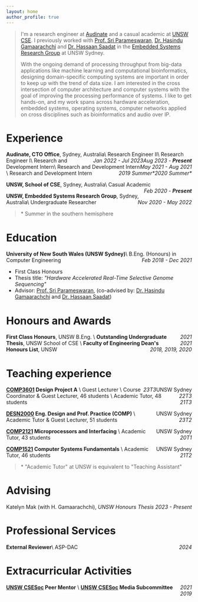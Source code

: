 ```yaml
---
layout: home
author_profile: true
---
```

> I'm a research engineer at [Audinate](https://www.audinate.com/) and a casual academic at [UNSW CSE](https://www.unsw.edu.au/engineering/our-schools/computer-science-and-engineering). I previously worked with [Prof. Sri Parameswaran](https://www.sydney.edu.au/engineering/about/our-people/academic-staff/sri-parameswaran.html), [Dr. Hasindu Gamaarachchi](https://www.unsw.edu.au/staff/hasindu-gamaarachchi) and [Dr. Hassaan Saadat](https://www.linkedin.com/in/hassaan-saadat-7947a3166/) in the [Embedded Systems Research Group](https://www.unsw.edu.au/engineering/our-schools/computer-science-and-engineering/our-research/research-groups/embedded-systems) at UNSW Sydney.
>
> With the ongoing demand of processing throughput from big-data applications like machine learning and computational bioinformatics, designing domain-specific computing systems are important in order to keep up with the trend of data size. I am interested in the cross intersection of computer architecture and computer systems with the goal of improving the processing performance of systems. I like to get hands-on, and my work spans across hardware acceleration, embedded systems, operating systems, computer networks applied on cross disciplines such as bioinformatics and audio over IP.

# Experience
<!-- ===== Audinate ===== -->
**Audinate, CTO Office**, Sydney, Australia\\
Research Engineer II<span style="float:right;">*Aug 2023 - **Present***</span>\\
Research Engineer I<span style="float:right;">*Jan 2022 - Jul 2023*</span>\\
Research and Development Intern<span style="float:right;">*May 2021 - Aug 2021*</span>\\
Research and Development Intern<span style="float:right;">*2020 Summer\**</span>\\
Research and Development Intern<span style="float:right;">*2019 Summer\**</span>

<!-- ===== UNSW CSE ===== -->
**UNSW, School of CSE**, Sydney, Australia\\
Casual Academic <span style="float:right;">*Feb 2020 - **Present***</span>

<!-- ===== UNSW Embedded Systems Research Group ===== -->
**UNSW, Embedded Systems Research Group**, Sydney, Australia\\
Undergraduate Researcher <span style="float:right;">*Nov 2020 - May 2022*</span>

> \* Summer in the southern hemisphere

# Education
**University of New South Wales (UNSW Sydney)**\\
B.Eng. (Honours) in Computer Engineering <span style="float:right;">*Feb 2018 - Dec 2021*</span>
- First Class Honours
- Thesis title: *"Hardware Accelerated Real-Time Selective Genome Sequencing"*
- Advisor: [Prof. Sri Parameswaran](https://www.sydney.edu.au/engineering/about/our-people/academic-staff/sri-parameswaran.html), (co-advised by: [Dr. Hasindu Gamaarachchi](https://www.unsw.edu.au/staff/hasindu-gamaarachchi) and [Dr. Hassaan Saadat](https://www.linkedin.com/in/hassaan-saadat-7947a3166))

# Honours and Awards
**First Class Honours**, UNSW B.Eng. <span style="float:right;">*2021*</span>\\
**Outstanding Undergraduate Thesis**, UNSW School of CSE <span style="float:right;">*2021*</span>\\
**Faculty of Engineering Dean's Honours List**, UNSW <span style="float:right;">*2018, 2019, 2020*</span>


# Teaching experience

**[COMP3601](https://www.handbook.unsw.edu.au/undergraduate/courses/2021/COMP3601?year=2022) Design Project A** <span style="float:right;"> UNSW Sydney</span>\\
Guest Lecturer <span style="float:right;"> *23T3*</span>\\
Course Coordinator & Guest Lecturer, 46 students <span style="float:right;"> *22T3*</span>\\
Academic Tutor, 48 students <span style="float:right;"> *21T3*</span>

**[DESN2000](https://www.handbook.unsw.edu.au/undergraduate/courses/2023/DESN2000?year=2023) Eng. Design and Prof. Practice (COMP)** <span style="float:right;"> UNSW Sydney</span>\\
Academic Tutor & Guest Lecturer, 51 students <span style="float:right;"> *23T2*</span>

**[COMP2121](https://www.handbook.unsw.edu.au/undergraduate/courses/2020/COMP2121?year=2020) Microprocessors     and Interfacing** <span style="float:right;"> UNSW Sydney</span>\\
Academic Tutor, 43 students <span style="float:right;"> *20T1*</span>

**[COMP1521](https://www.handbook.unsw.edu.au/undergraduate/courses/2021/COMP1521/?year=2021) Computer Systems Fundamentals** <span style="float:right;"> UNSW Sydney</span>\\
Academic Tutor, 46 students <span style="float:right;"> *21T2*</span>

> \* "Academic Tutor" at UNSW is equivalent to "Teaching Assistant"


# Advising
Katelyn Mak (with H. Gamaarachchi), *UNSW Honours Thesis* <span style="float:right;">*2023 - Present*</span>

# Professional Services
**External Reviewer**\\
ASP-DAC<span style="float:right;">*2024*</span>

# Extracurricular Activities

**[UNSW CSESoc](https://www.csesoc.unsw.edu.au/) Peer Mentor** <span style="float:right;">*2021*</span>\\
**[UNSW CSESoc](https://www.csesoc.unsw.edu.au/) Media Subcommittee** <span style="float:right;">*2019*</span>
